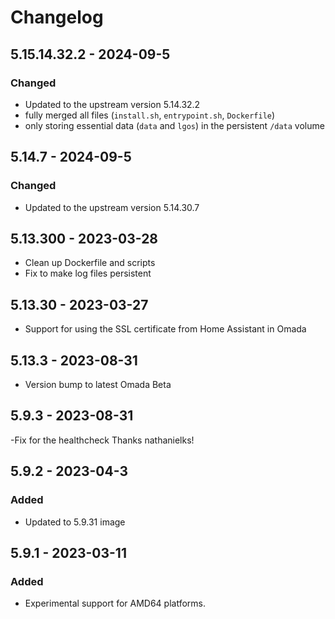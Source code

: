 # Changelog

## 5.15.14.32.2 - 2024-09-5
### Changed
- Updated to the upstream version 5.14.32.2
- fully merged all files (`install.sh`, `entrypoint.sh`, `Dockerfile`)
- only storing essential data (`data` and `lgos`) in the persistent `/data` volume

## 5.14.7 - 2024-09-5
### Changed
- Updated to the upstream version 5.14.30.7

## 5.13.300 - 2023-03-28

- Clean up Dockerfile and scripts
- Fix to make log files persistent

## 5.13.30 - 2023-03-27

- Support for using the SSL certificate from Home Assistant in Omada

## 5.13.3 - 2023-08-31
- Version bump to latest Omada Beta

## 5.9.3 - 2023-08-31
-Fix for the healthcheck Thanks nathanielks!


## 5.9.2 - 2023-04-3
### Added
- Updated to 5.9.31 image


## 5.9.1 - 2023-03-11
### Added
- Experimental support for AMD64 platforms.
